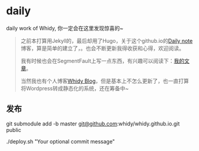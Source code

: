 # daily

daily work of Whidy, 你一定会在这里发现惊喜的~

> 之前本打算用Jekyll的，最后却用了Hugo，关于这个github.io的[Daily note](https://whidy.github.io/)博客，算是简单的建立了，。也会不断更新我得收获和心得，欢迎阅读。
>
> 我有时候也会在SegmentFault上写一点东西，有兴趣可以阅读下：[我的文章](https://segmentfault.com/u/whidy/articles)。
>
> 当然我也有个人博客[Whidy Blog](https://www.whidy.net)，但是基本上不怎么更新了，也一直打算将Wordpress转成静态化的系统，还在筹备中~

## 发布

git submodule add -b master git@github.com:whidy/whidy.github.io.git public

./deploy.sh "Your optional commit message"
